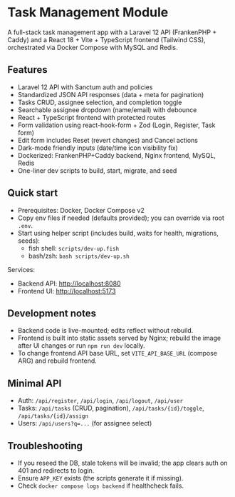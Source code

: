 # Task Management Module

A full-stack task management app with a Laravel 12 API (FrankenPHP + Caddy) and a React 18 + Vite + TypeScript frontend (Tailwind CSS), orchestrated via Docker Compose with MySQL and Redis.

## Features

- Laravel 12 API with Sanctum auth and policies
- Standardized JSON API responses (data + meta for pagination)
- Tasks CRUD, assignee selection, and completion toggle
- Searchable assignee dropdown (name/email) with debounce
- React + TypeScript frontend with protected routes
- Form validation using react-hook-form + Zod (Login, Register, Task form)
- Edit form includes Reset (revert changes) and Cancel actions
- Dark-mode friendly inputs (date/time icon visibility fix)
- Dockerized: FrankenPHP+Caddy backend, Nginx frontend, MySQL, Redis
- One-liner dev scripts to build, start, migrate, and seed

## Quick start

- Prerequisites: Docker, Docker Compose v2
- Copy env files if needed (defaults provided); you can override via root `.env`.
- Start using helper script (includes build, waits for health, migrations, seeds):
  - fish shell: `scripts/dev-up.fish`
  - bash/zsh: `bash scripts/dev-up.sh`

Services:

- Backend API: <http://localhost:8080>
- Frontend UI: <http://localhost:5173>

## Development notes

- Backend code is live-mounted; edits reflect without rebuild.
- Frontend is built into static assets served by Nginx; rebuild the image after UI changes or run `npm run dev` locally.
- To change frontend API base URL, set `VITE_API_BASE_URL` (compose ARG) and rebuild frontend.

## Minimal API

- Auth: `/api/register`, `/api/login`, `/api/logout`, `/api/user`
- Tasks: `/api/tasks` (CRUD, pagination), `/api/tasks/{id}/toggle`, `/api/tasks/{id}/assign`
- Users: `/api/users?q=...` (for assignee select)

## Troubleshooting

- If you reseed the DB, stale tokens will be invalid; the app clears auth on 401 and redirects to login.
- Ensure `APP_KEY` exists (the scripts generate it if missing).
- Check `docker compose logs backend` if healthcheck fails.
